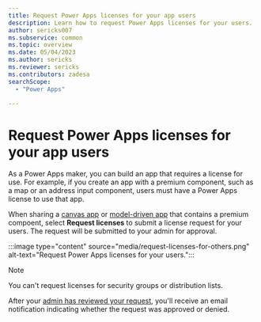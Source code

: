 ```yaml
---
title: Request Power Apps licenses for your app users
description: Learn how to request Power Apps licenses for your users.
author: sericks007
ms.subservice: common
ms.topic: overview
ms.date: 05/04/2023
ms.author: sericks
ms.reviewer: sericks
ms.contributors: zadesa
searchScope:
  - "Power Apps"

---
```

# Request Power Apps licenses for your app users

As a Power Apps maker, you can build an app that requires a license for use. For example, if you create an app with a premium component, such as a map or an address input component, users must have a Power Apps license to use that app. 

When sharing a [canvas app](../canvas-apps/share-app.md) or [model-driven app](../model-driven-apps/share-model-driven-app.md) that contains a premium compoent, select **Request licenses** to submit a license request for your users. The request will be submitted to your admin for approval.

:::image type="content" source="media/request-licenses-for-others.png" alt-text="Request Power Apps licenses for your users.":::

> [!Note]
> You can't request licenses for security groups or distribution lists.

After your [admin has reviewed your request](https://learn.microsoft.com/en-us/microsoft-365/commerce/licenses/manage-license-requests?view=o365-worldwide), you'll receive an email notification indicating whether the request was approved or denied.


